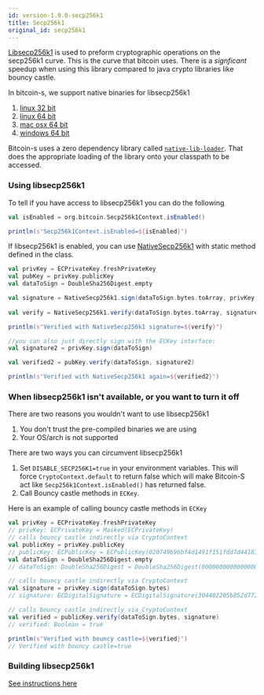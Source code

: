 ```yaml
---
id: version-1.9.0-secp256k1
title: Secp256k1
original_id: secp256k1
---
```


[Libsecp256k1](https://github.com/bitcoin-core/secp256k1) is used to preform cryptographic operations on the secp256k1 curve.
This is the curve that bitcoin uses. There is a _signficant_ speedup when using this library compared to java crypto libraries
like bouncy castle.

In bitcoin-s, we support native binaries for libsecp256k1

1. [linux 32 bit](../../secp256k1jni/natives/linux_32)
2. [linux 64 bit](../../secp256k1jni/natives/linux_64)
3. [mac osx 64 bit](../../secp256k1jni/natives/osx_64)
4. [windows 64 bit](../../secp256k1jni/natives/windows_64)

Bitcoin-s uses a zero dependency library called [`native-lib-loader`](https://github.com/scijava/native-lib-loader). 
That does the appropriate loading of the library onto your classpath to be accessed.

### Using libsecp256k1

To tell if you have access to libsecp256k1 you can do the following


```scala
val isEnabled = org.bitcoin.Secp256k1Context.isEnabled()

println(s"Secp256k1Context.isEnabled=${isEnabled}")
```

If libsecp256k1 is enabled, you can use [NativeSecp256k1](/api/org/bitcoin/NativeSecp256k1)
with static method defined in the class.


```scala
val privKey = ECPrivateKey.freshPrivateKey
val pubKey = privKey.publicKey
val dataToSign = DoubleSha256Digest.empty

val signature = NativeSecp256k1.sign(dataToSign.bytes.toArray, privKey.bytes.toArray)
    
val verify = NativeSecp256k1.verify(dataToSign.bytes.toArray, signature, pubKey.bytes.toArray)

println(s"Verified with NativeSecp256k1 signature=${verify}")

//you can also just directly sign with the ECKey interface:
val signature2 = privKey.sign(dataToSign)

val verified2 = pubKey.verify(dataToSign, signature2)

println(s"Verified with NativeSecp256k1 again=${verified2}")
```

### When libsecp256k1 isn't available, or you want to turn it off

There are two reasons you wouldn't want to use libsecp256k1 

1. You don't trust the pre-compiled binaries we are using
2. Your OS/arch is not supported

There are two ways you can circumvent libsecp256k1

1. Set `DISABLE_SECP256K1=true` in your environment variables. This will force `CryptoContext.default` to return false which will make Bitcoin-S act like `Secp256k1Context.isEnabled()` has returned false.
2. Call Bouncy castle methods in `ECKey`. 

Here is an example of calling bouncy castle methods in `ECKey`

```scala
val privKey = ECPrivateKey.freshPrivateKey
// privKey: ECPrivateKey = Masked(ECPrivateKey)
// calls bouncy castle indirectly via CryptoContext
val publicKey = privKey.publicKey
// publicKey: ECPublicKey = ECPublicKey(020749b96bf4d1491f151fdd7d44183408bdc20cb4b3eb54ca9ec27136e2707a40)
val dataToSign = DoubleSha256Digest.empty
// dataToSign: DoubleSha256Digest = DoubleSha256Digest(0000000000000000000000000000000000000000000000000000000000000000)

// calls bouncy castle indirectly via CryptoContext
val signature = privKey.sign(dataToSign.bytes)
// signature: ECDigitalSignature = ECDigitalSignature(304402205b852d77230012c2342721a516ef0579d6b52afa0e2536772765e2b2cc630763022024ac339d5e5f5239387a5f98738f3e96132ddb1cf107ad931b4a60de127d4888)

// calls bouncy castle indirectly via CryptoContext
val verified = publicKey.verify(dataToSign.bytes, signature)
// verified: Boolean = true

println(s"Verified with bouncy castle=${verified}")
// Verified with bouncy castle=true
```

### Building libsecp256k1

[See instructions here](add-to-jni.md#adding-to-bitcoin-s)
